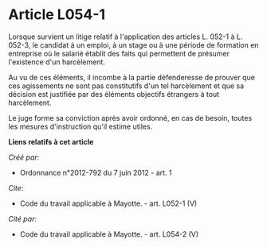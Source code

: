 # Article L054-1

Lorsque survient un litige relatif à l'application des articles L. 052-1 à L. 052-3, le candidat à un emploi, à un stage ou à
une période de formation en entreprise où le salarié établit des faits qui permettent de présumer l'existence d'un
harcèlement. 

Au vu de ces éléments, il incombe à la partie défenderesse de prouver que ces agissements ne sont pas constitutifs d'un tel
harcèlement et que sa décision est justifiée par des éléments objectifs étrangers à tout harcèlement. 

Le juge forme sa conviction après avoir ordonné, en cas de besoin, toutes les mesures d'instruction qu'il estime utiles.

**Liens relatifs à cet article**

_Créé par_:

  - Ordonnance n°2012-792 du 7 juin 2012 - art. 1

_Cite_:

  - Code du travail applicable à Mayotte. - art. L052-1 (V)

_Cité par_:

  - Code du travail applicable à Mayotte. - art. L054-2 (V)
